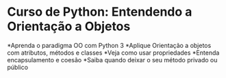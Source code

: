 # Curso de Python: Entendendo a Orientação a Objetos
*Aprenda o paradigma OO com Python 3
*Aplique Orientação a objetos com atributos, métodos e classes
*Veja como usar propriedades
*Entenda encapsulamento e coesão
*Saiba quando deixar o seu método privado ou público

